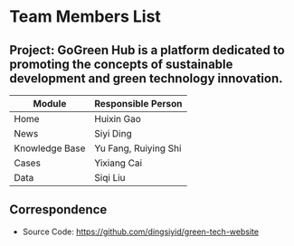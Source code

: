 # Team Members List

## Project: GoGreen Hub is a platform dedicated to promoting the concepts of sustainable development and green technology innovation. 

| Module | Responsible Person |
|--------|-------------------|
| Home | Huixin Gao |
| News | Siyi Ding |
| Knowledge Base | Yu Fang, Ruiying Shi |
| Cases | Yixiang Cai |
| Data | Siqi Liu |

## Correspondence
- Source Code: https://github.com/dingsiyid/green-tech-website
